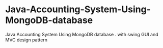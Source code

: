 # Java-Accounting-System-Using-MongoDB-database
Java Accounting System Using MongoDB database . with swing GUI and MVC design pattern
